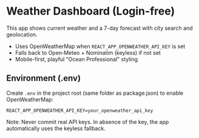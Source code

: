# Weather Dashboard (Login-free)

This app shows current weather and a 7-day forecast with city search and geolocation.

- Uses OpenWeatherMap when `REACT_APP_OPENWEATHER_API_KEY` is set
- Falls back to Open‑Meteo + Nominatim (keyless) if not set
- Mobile-first, playful "Ocean Professional" styling

## Environment (.env)
Create `.env` in the project root (same folder as package.json) to enable OpenWeatherMap:
```
REACT_APP_OPENWEATHER_API_KEY=your_openweather_api_key
```
Note: Never commit real API keys. In absence of the key, the app automatically uses the keyless fallback.
